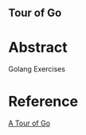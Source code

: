 ## Tour of Go
# Abstract
Golang Exercises
# Reference
[A Tour of Go](https://tour.golang.org/ "A Tour of Go")


